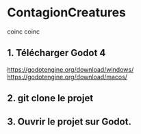 # ContagionCreatures
coinc coinc

## 1. Télécharger Godot 4
https://godotengine.org/download/windows/
https://godotengine.org/download/macos/

## 2. git clone le projet

## 3. Ouvrir le projet sur Godot.
